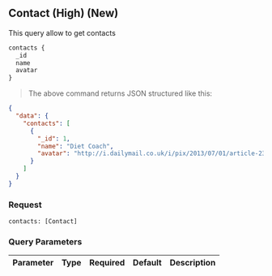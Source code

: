 ## Contact (High) (New)

This query allow to get contacts

```graphql
contacts {
  _id
  name
  avatar
}
```

> The above command returns JSON structured like this:

```json
{
  "data": {
    "contacts": [
      {
        "_id": 1,
        "name": "Diet Coach",
        "avatar": "http://i.dailymail.co.uk/i/pix/2013/07/01/article-2352727-0EE42FA200000578-317_634x533.jpg"
      }
    ]
  }
}
```

### Request

`contacts: [Contact]`

### Query Parameters

Parameter | Type   | Required | Default | Description
--------- | ------ | -------- | ------- | -----------


